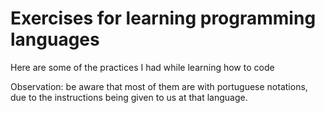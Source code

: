 # Exercises for learning programming languages

Here are some of the practices I had while learning how to code

Observation: be aware that most of them are with portuguese notations,
due to the instructions being given to us at that language.

